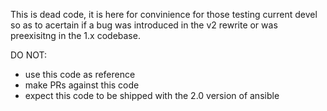 This is dead code, it is here for convinience for those testing current devel so as to acertain if a bug was introduced in the v2 rewrite or was preexisitng in the 1.x codebase.

DO NOT:
 * use this code as reference
 * make PRs against this code
 * expect this code to be shipped with the 2.0 version of ansible
